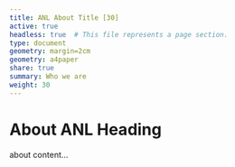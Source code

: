```yaml
---
title: ANL About Title [30]
active: true
headless: true  # This file represents a page section.
type: document
geometry: margin=2cm
geometry: a4paper
share: true
summary: Who we are
weight: 30
---
```


# About ANL Heading
about content...